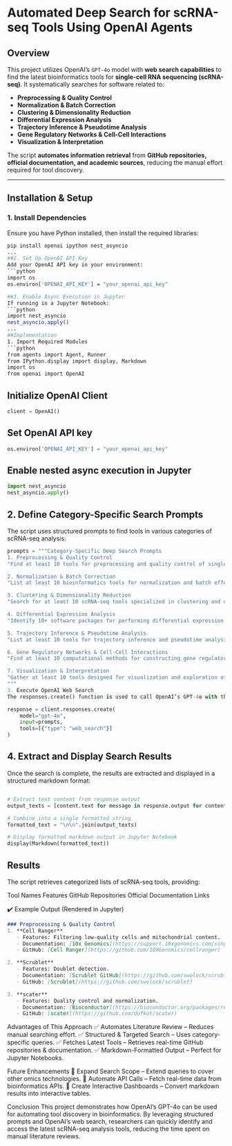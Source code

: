 # **Automated Deep Search for scRNA-seq Tools Using OpenAI Agents**

## **Overview**
This project utilizes OpenAI’s `GPT-4o` model with **web search capabilities** to find the latest bioinformatics tools for **single-cell RNA sequencing (scRNA-seq)**. It systematically searches for software related to:
- **Preprocessing & Quality Control**
- **Normalization & Batch Correction**
- **Clustering & Dimensionality Reduction**
- **Differential Expression Analysis**
- **Trajectory Inference & Pseudotime Analysis**
- **Gene Regulatory Networks & Cell-Cell Interactions**
- **Visualization & Interpretation**

The script **automates information retrieval** from **GitHub repositories, official documentation, and academic sources**, reducing the manual effort required for tool discovery.

---

## **Installation & Setup**
### **1. Install Dependencies**
Ensure you have Python installed, then install the required libraries:
```bash
pip install openai ipython nest_asyncio
...
##2. Set Up OpenAI API Key
Add your OpenAI API key in your environment:
```python
import os
os.environ['OPENAI_API_KEY'] = "your_openai_api_key"

##3. Enable Async Execution in Jupyter
If running in a Jupyter Notebook:
```python
import nest_asyncio
nest_asyncio.apply()
...
##Implementation
1. Import Required Modules
```python
from agents import Agent, Runner
from IPython.display import display, Markdown
import os
from openai import OpenAI
```

## Initialize OpenAI Client
```python
client = OpenAI()
```
## Set OpenAI API key
```python
os.environ['OPENAI_API_KEY'] = "your_openai_api_key"
```
## Enable nested async execution in Jupyter
```python
import nest_asyncio
nest_asyncio.apply()
```
## 2. Define Category-Specific Search Prompts
The script uses structured prompts to find tools in various categories of scRNA-seq analysis:
```python
prompts = """Category-Specific Deep Search Prompts
1. Preprocessing & Quality Control
"Find at least 10 tools for preprocessing and quality control of single-cell RNA-seq (scRNA-seq) data. Include tools for filtering low-quality cells, doublet detection, mitochondrial read filtering, and dataset quality assessment. Provide links to GitHub or official documentation."

2. Normalization & Batch Correction
"List at least 10 bioinformatics tools for normalization and batch effect correction in single-cell RNA sequencing (scRNA-seq) data. Include methods like SCTransform, Harmony, and MNN. Provide links to documentation and GitHub repositories."

3. Clustering & Dimensionality Reduction
"Search for at least 10 scRNA-seq tools specialized in clustering and dimensionality reduction. Include methods using PCA, t-SNE, UMAP, and graph-based clustering approaches. Provide official sources and GitHub repositories."

4. Differential Expression Analysis
"Identify 10+ software packages for performing differential expression analysis in single-cell RNA sequencing (scRNA-seq). Compare statistical models used in each tool. Include links to their GitHub repositories or official documentation."

5. Trajectory Inference & Pseudotime Analysis
"List at least 10 tools for trajectory inference and pseudotime analysis in single-cell RNA sequencing (scRNA-seq) datasets. Include methods such as Monocle, Slingshot, and SCORPIUS. Provide links to each tool’s documentation and GitHub."

6. Gene Regulatory Networks & Cell-Cell Interactions
"Find at least 10 computational methods for constructing gene regulatory networks and inferring cell-cell communication from single-cell RNA sequencing (scRNA-seq) data. Include approaches like SCENIC, CellChat, and NicheNet. Provide documentation links."

7. Visualization & Interpretation
"Gather at least 10 tools designed for visualization and exploration of single-cell RNA sequencing (scRNA-seq) datasets. Include interactive visualization software for gene expression, clustering, and trajectory analysis. Provide GitHub or official tool documentation."
"""
3. Execute OpenAI Web Search
The responses.create() function is used to call OpenAI’s GPT-4o with the web search tool enabled:
```
```python
response = client.responses.create(
    model="gpt-4o",
    input=prompts,
    tools=[{"type": "web_search"}]
)
```
## 4. Extract and Display Search Results
Once the search is complete, the results are extracted and displayed in a structured markdown format:
```python

# Extract text content from response output
output_texts = [content.text for message in response.output for content in message.content]

# Combine into a single formatted string
formatted_text = "\n\n".join(output_texts)

# Display formatted markdown output in Jupyter Notebook
display(Markdown(formatted_text))

```
## Results
The script retrieves categorized lists of scRNA-seq tools, providing:

Tool Names
Features
GitHub Repositories
Official Documentation Links

✔️ Example Output (Rendered in Jupyter)
```markdown
### Preprocessing & Quality Control
1. **Cell Ranger**  
   - Features: Filtering low-quality cells and mitochondrial content.  
   - Documentation: [10x Genomics](https://support.10xgenomics.com/single-cell-gene-expression/software/pipelines/latest/what-is-cell-ranger)  
   - GitHub: [Cell Ranger](https://github.com/10XGenomics/cellranger)  

2. **Scrublet**  
   - Features: Doublet detection.  
   - Documentation: [Scrublet GitHub](https://github.com/swolock/scrublet)  
   - GitHub: [Scrublet](https://github.com/swolock/scrublet)  

3. **scater**  
   - Features: Quality control and normalization.  
   - Documentation: [Bioconductor](https://bioconductor.org/packages/release/bioc/html/scater.html)  
   - GitHub: [scater](https://github.com/dufkot/scater)  
```
Advantages of This Approach
✅ Automates Literature Review – Reduces manual searching effort.
✅ Structured & Targeted Search – Uses category-specific queries.
✅ Fetches Latest Tools – Retrieves real-time GitHub repositories & documentation.
✅ Markdown-Formatted Output – Perfect for Jupyter Notebooks.

Future Enhancements
🔹 Expand Search Scope – Extend queries to cover other omics technologies.
🔹 Automate API Calls – Fetch real-time data from bioinformatics APIs.
🔹 Create Interactive Dashboards – Convert markdown results into interactive tables.

Conclusion
This project demonstrates how OpenAI’s GPT-4o can be used for automating tool discovery in bioinformatics. By leveraging structured prompts and OpenAI’s web search, researchers can quickly identify and access the latest scRNA-seq analysis tools, reducing the time spent on manual literature reviews.
